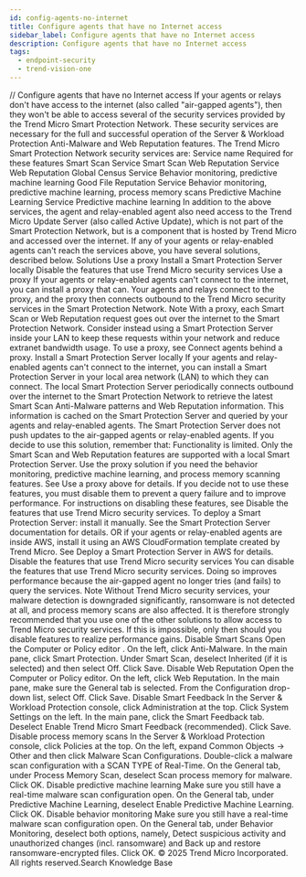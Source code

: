 ```yaml
---
id: config-agents-no-internet
title: Configure agents that have no Internet access
sidebar_label: Configure agents that have no Internet access
description: Configure agents that have no Internet access
tags:
  - endpoint-security
  - trend-vision-one
---
```


/*<![CDATA[*/ $('#title').html($('meta[name=map-description]').attr('content')); /*]]>*/ Configure agents that have no Internet access If your agents or relays don't have access to the internet (also called "air-gapped agents"), then they won't be able to access several of the security services provided by the Trend Micro Smart Protection Network. These security services are necessary for the full and successful operation of the Server & Workload Protection Anti-Malware and Web Reputation features. The Trend Micro Smart Protection Network security services are: Service name Required for these features Smart Scan Service Smart Scan Web Reputation Service Web Reputation Global Census Service Behavior monitoring, predictive machine learning Good File Reputation Service Behavior monitoring, predictive machine learning, process memory scans Predictive Machine Learning Service Predictive machine learning In addition to the above services, the agent and relay-enabled agent also need access to the Trend Micro Update Server (also called Active Update), which is not part of the Smart Protection Network, but is a component that is hosted by Trend Micro and accessed over the internet. If any of your agents or relay-enabled agents can't reach the services above, you have several solutions, described below. Solutions Use a proxy Install a Smart Protection Server locally Disable the features that use Trend Micro security services Use a proxy If your agents or relay-enabled agents can't connect to the internet, you can install a proxy that can. Your agents and relays connect to the proxy, and the proxy then connects outbound to the Trend Micro security services in the Smart Protection Network. Note With a proxy, each Smart Scan or Web Reputation request goes out over the internet to the Smart Protection Network. Consider instead using a Smart Protection Server inside your LAN to keep these requests within your network and reduce extranet bandwidth usage. To use a proxy, see Connect agents behind a proxy. Install a Smart Protection Server locally If your agents and relay-enabled agents can't connect to the internet, you can install a Smart Protection Server in your local area network (LAN) to which they can connect. The local Smart Protection Server periodically connects outbound over the internet to the Smart Protection Network to retrieve the latest Smart Scan Anti-Malware patterns and Web Reputation information. This information is cached on the Smart Protection Server and queried by your agents and relay-enabled agents. The Smart Protection Server does not push updates to the air-gapped agents or relay-enabled agents. If you decide to use this solution, remember that: Functionality is limited. Only the Smart Scan and Web Reputation features are supported with a local Smart Protection Server. Use the proxy solution if you need the behavior monitoring, predictive machine learning, and process memory scanning features. See Use a proxy above for details. If you decide not to use these features, you must disable them to prevent a query failure and to improve performance. For instructions on disabling these features, see Disable the features that use Trend Micro security services. To deploy a Smart Protection Server: install it manually. See the Smart Protection Server documentation for details. OR if your agents or relay-enabled agents are inside AWS, install it using an AWS CloudFormation template created by Trend Micro. See Deploy a Smart Protection Server in AWS for details. Disable the features that use Trend Micro security services You can disable the features that use Trend Micro security services. Doing so improves performance because the air-gapped agent no longer tries (and fails) to query the services. Note Without Trend Micro security services, your malware detection is downgraded significantly, ransomware is not detected at all, and process memory scans are also affected. It is therefore strongly recommended that you use one of the other solutions to allow access to Trend Micro security services. If this is impossible, only then should you disable features to realize performance gains. Disable Smart Scans Open the Computer or Policy editor . On the left, click Anti-Malware. In the main pane, click Smart Protection. Under Smart Scan, deselect Inherited (if it is selected) and then select Off. Click Save. Disable Web Reputation Open the Computer or Policy editor. On the left, click Web Reputation. In the main pane, make sure the General tab is selected. From the Configuration drop-down list, select Off. Click Save. Disable Smart Feedback In the Server & Workload Protection console, click Administration at the top. Click System Settings on the left. In the main pane, click the Smart Feedback tab. Deselect Enable Trend Micro Smart Feedback (recommended). Click Save. Disable process memory scans In the Server & Workload Protection console, click Policies at the top. On the left, expand Common Objects → Other and then click Malware Scan Configurations. Double-click a malware scan configuration with a SCAN TYPE of Real-Time. On the General tab, under Process Memory Scan, deselect Scan process memory for malware. Click OK. Disable predictive machine learning Make sure you still have a real-time malware scan configuration open. On the General tab, under Predictive Machine Learning, deselect Enable Predictive Machine Learning. Click OK. Disable behavior monitoring Make sure you still have a real-time malware scan configuration open. On the General tab, under Behavior Monitoring, deselect both options, namely, Detect suspicious activity and unauthorized changes (incl. ransomware) and Back up and restore ransomware-encrypted files. Click OK. © 2025 Trend Micro Incorporated. All rights reserved.Search Knowledge Base